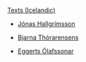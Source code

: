 [Texts (Icelandic)](texts-germanic)

- [Jónas Hallgrímsson](jonas-hallgrimsson.md)

- [Bjarna Thórarensens](bjarna-thorarensens.md)
- [Eggerts Ólafssonar](eggerts-olafssonar.md)